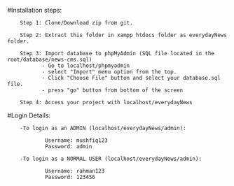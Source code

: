 #Installation steps:
        
        Step 1: Clone/Download zip from git.

        Step 2: Extract this folder in xampp htdocs folder as everydayNews folder.

        Step 3: Import database to phpMyAdmin (SQL file located in the root/database/news-cms.sql)
               - Go to localhost/phpmyadmin
               - select "Import" menu option from the top.
               - Click "Choose File" button and select your database.sql file.
               - press "go" button from bottom of the screen

        Step 4: Access your project with localhost/everydayNews

#Login Details:

        -To login as an ADMIN (localhost/everydayNews/admin):

                Username: mushfiq123
                Password: admin

        -To login as a NORMAL USER (localhost/everydayNews/admin):

                Username: rahman123
                Password: 123456
